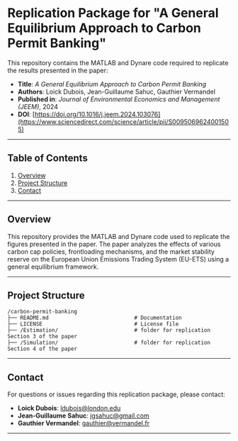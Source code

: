 # Replication Package for "A General Equilibrium Approach to Carbon Permit Banking"

This repository contains the MATLAB and Dynare code required to replicate the results presented in the paper:

- **Title**: *A General Equilibrium Approach to Carbon Permit Banking*  
- **Authors**: Loick Dubois, Jean-Guillaume Sahuc, Gauthier Vermandel 
- **Published in**: *Journal of Environmental Economics and Management (JEEM)*, 2024  
- **DOI**: [https://doi.org/10.1016/j.jeem.2024.103076](https://www.sciencedirect.com/science/article/pii/S0095069624001505)

---

## Table of Contents
1. [Overview](#overview)
2. [Project Structure](#project-structure)
3. [Contact](#contact)

---

## Overview

This repository provides the MATLAB and Dynare code used to replicate the figures presented in the paper. The paper analyzes the effects of various carbon cap policies, frontloading mechanisms, and the market stability reserve on the European Union Emissions Trading System (EU-ETS) using a general equilibrium framework.

---


## Project Structure

```
/carbon-permit-banking
├── README.md                			# Documentation
├── LICENSE                  			# License file
├── /Estimation/             			# folder for replication Section 3 of the paper
├── /Simulation/             			# folder for replication Section 4 of the paper
```

---

## Contact

For questions or issues regarding this replication package, please contact:

- **Loick Dubois**: [ldubois@london.edu](mailto:ldubois@london.edu)  
- **Jean-Guillaume Sahuc**: [jgsahuc@gmail.com](mailto:jgsahuc@gmail.com)  
- **Gauthier Vermandel**: [gauthier@vermandel.fr](mailto:gauthier@vermandel.fr)

---
